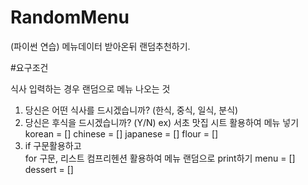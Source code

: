 # RandomMenu
(파이썬 연습) 메뉴데이터 받아온뒤 랜덤추천하기.

#요구조건

식사 입력하는 경우 랜덤으로 메뉴 나오는 것
1. 당신은 어떤 식사를 드시겠습니까? (한식, 중식, 일식, 분식)
2. 당신은 후식을 드시겠습니까? (Y/N)
ex) 서초 맛집 시트 활용하여 메뉴 넣기
korean = []
chinese = []
japanese = []
flour = []
3. if 구문활용하고  
for 구문, 리스트 컴프리헨션 활용하여 메뉴 랜덤으로 print하기
menu = []
dessert = []

